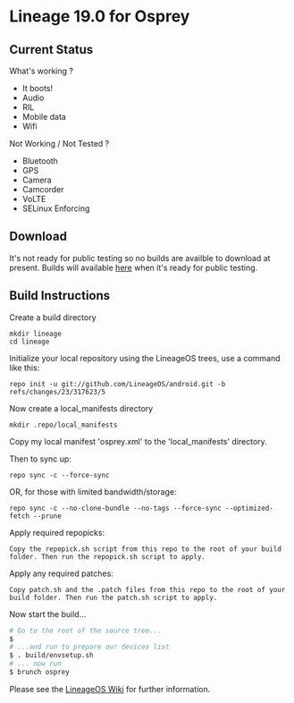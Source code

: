 
Lineage 19.0 for Osprey
=======================

Current Status
--------------

What's working ?
 - It boots!
 - Audio
 - RIL
 - Mobile data
 - Wifi

Not Working / Not Tested ?
 - Bluetooth
 - GPS
 - Camera
 - Camcorder
 - VoLTE
 - SELinux Enforcing

Download
--------

It's not ready for public testing so no builds are availble to download at present.
Builds will available [here](https://chil360.github.io/) when it's ready for public testing.

Build Instructions
------------------
Create a build directory

	mkdir lineage
	cd lineage

Initialize your local repository using the LineageOS trees, use a command like this:

    repo init -u git://github.com/LineageOS/android.git -b refs/changes/23/317623/5

Now create a local_manifests directory

    mkdir .repo/local_manifests

Copy my local manifest 'osprey.xml' to the 'local_manifests' directory.

Then to sync up:

    repo sync -c --force-sync

OR, for those with limited bandwidth/storage:

    repo sync -c --no-clone-bundle --no-tags --force-sync --optimized-fetch --prune

Apply required repopicks:

    Copy the repopick.sh script from this repo to the root of your build folder. Then run the repopick.sh script to apply.	

Apply any required patches:

    Copy patch.sh and the .patch files from this repo to the root of your build folder. Then run the patch.sh script to apply.	


Now start the build...

```bash
# Go to the root of the source tree...
$
# ...and run to prepare our devices list
$ . build/envsetup.sh
# ... now run
$ brunch osprey
```

Please see the [LineageOS Wiki](https://wiki.lineageos.org/) for further information.

